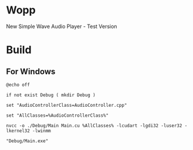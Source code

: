 # Wopp
New Simple Wave Audio Player - Test Version

# Build

## For Windows
```
@echo off

if not exist Debug ( mkdir Debug )

set "AudioControllerClass=AudioController.cpp"

set "AllClasses=%AudioControllerClass%"

nvcc -o ./Debug/Main Main.cu %AllClasses% -lcudart -lgdi32 -luser32 -lkernel32 -lwinmm

"Debug/Main.exe"
```
